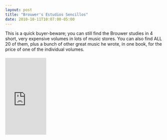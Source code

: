 ```yaml
---
layout: post
title: "Brouwer's Estudios Sencillos"
date: 2010-10-11T10:07:00-05:00
---
```


This is a quick buyer-beware; you can still find the Brouwer studies in 4 short, very expensive volumes in lots of music stores. You can also find ALL 20 of them, plus a bunch of other great music he wrote, in one book, for the price of one of the individual volumes. 
<iframe align="left" frameborder="0" marginheight="0" marginwidth="0" scrolling="no" src="http://rcm.amazon.com/e/cm?t=willisguitabl-20&amp;o=1&amp;p=8&amp;l=bpl&amp;asins=B003AGTSAO&amp;fc1=000000&amp;IS2=1&amp;lt1=_blank&amp;m=amazon&amp;lc1=0000FF&amp;bc1=000000&amp;bg1=FFFFFF&amp;f=ifr" style="height: 245px; padding-right: 10px; padding-top: 5px; width: 131px;"></iframe>


